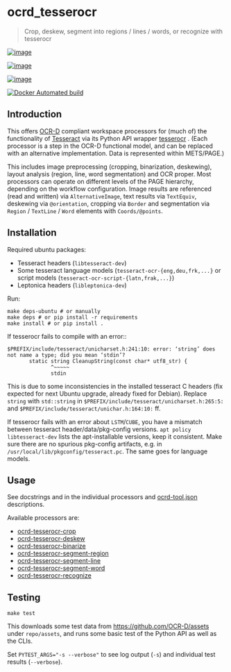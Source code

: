 ocrd\_tesserocr
===============

> Crop, deskew, segment into regions / lines / words, or recognize with tesserocr

[![image](https://circleci.com/gh/OCR-D/ocrd_tesserocr.svg?style=svg)](https://circleci.com/gh/OCR-D/ocrd_tesserocr)

[![image](https://img.shields.io/pypi/v/ocrd_tesserocr.svg)](https://pypi.org/project/ocrd_tesserocr/)

[![image](https://codecov.io/gh/OCR-D/ocrd_tesserocr/branch/master/graph/badge.svg)](https://codecov.io/gh/OCR-D/ocrd_tesserocr)

[![Docker Automated build](https://img.shields.io/docker/automated/ocrd/tesserocr.svg)](https://hub.docker.com/r/ocrd/tesserocr/tags/)

Introduction
------------

This offers [OCR-D](https://ocr-d.github.io) compliant workspace processors for (much of) the functionality of [Tesseract](https://github.com/tesseract-ocr) via its Python API wrapper [tesserocr](https://github.com/sirfz/tesserocr) . (Each processor is a step in the OCR-D functional model, and can be replaced with an alternative implementation. Data is represented within METS/PAGE.)

This includes image preprocessing (cropping, binarization, deskewing), layout analysis (region, line, word segmentation) and OCR proper. Most processors can operate on different levels of the PAGE hierarchy, depending on the workflow configuration. Image results are referenced (read and written) via `AlternativeImage`, text results via `TextEquiv`, deskewing via `@orientation`, cropping via `Border` and segmentation via `Region` / `TextLine` / `Word` elements with `Coords/@points`.

Installation
------------

Required ubuntu packages:

-   Tesseract headers (`libtesseract-dev`)
-   Some tesseract language models (`tesseract-ocr-{eng,deu,frk,...}` or script models (`tesseract-ocr-script-{latn,frak,...}`)
-   Leptonica headers (`libleptonica-dev`)

Run:

    make deps-ubuntu # or manually
    make deps # or pip install -r requirements
    make install # or pip install .

If tesserocr fails to compile with an error::

    $PREFIX/include/tesseract/unicharset.h:241:10: error: ‘string’ does not name a type; did you mean ‘stdin’? 
           static string CleanupString(const char* utf8_str) {
                  ^~~~~~
                  stdin

This is due to some inconsistencies in the installed tesseract C headers (fix expected for next Ubuntu upgrade, already fixed for Debian). Replace `string` with `std::string` in `$PREFIX/include/tesseract/unicharset.h:265:5:` and `$PREFIX/include/tesseract/unichar.h:164:10:` ff.

If tesserocr fails with an error about `LSTM`/`CUBE`, you have a mismatch between tesseract header/data/pkg-config versions. `apt policy libtesseract-dev` lists the apt-installable versions, keep it consistent. Make sure there are no spurious pkg-config artifacts, e.g. in `/usr/local/lib/pkgconfig/tesseract.pc`. The same goes for language models.

Usage
-----

See docstrings and in the individual processors and [ocrd-tool.json](ocrd_tesserocr/ocrd-tool.json) descriptions.

Available processors are:

-   [ocrd-tesserocr-crop](ocrd_tesserocr/crop.py)
-   [ocrd-tesserocr-deskew](ocrd_tesserocr/deskew.py)
-   [ocrd-tesserocr-binarize](ocrd_tesserocr/binarize.py)
-   [ocrd-tesserocr-segment-region](ocrd_tesserocr/segment_region.py)
-   [ocrd-tesserocr-segment-line](ocrd_tesserocr/segment_line.py)
-   [ocrd-tesserocr-segment-word](ocrd_tesserocr/segment_word.py)
-   [ocrd-tesserocr-recognize](ocrd_tesserocr/recognize.py)

Testing
-------

    make test

This downloads some test data from https://github.com/OCR-D/assets under `repo/assets`, and runs some basic test of the Python API as well as the CLIs.

Set `PYTEST_ARGS="-s --verbose"` to see log output (`-s`) and individual test results (`--verbose`).
